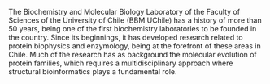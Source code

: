 The Biochemistry and Molecular Biology Laboratory of the Faculty of Sciences of the University of Chile (BBM UChile) has a history of more than 50 years, being one of the first biochemistry laboratories to be founded in the country. Since its beginnings, it has developed research related to protein biophysics and enzymology, being at the forefront of these areas in Chile. Much of the research has as background the molecular evolution of protein families, which requires a multidisciplinary approach where structural bioinformatics plays a fundamental role.
